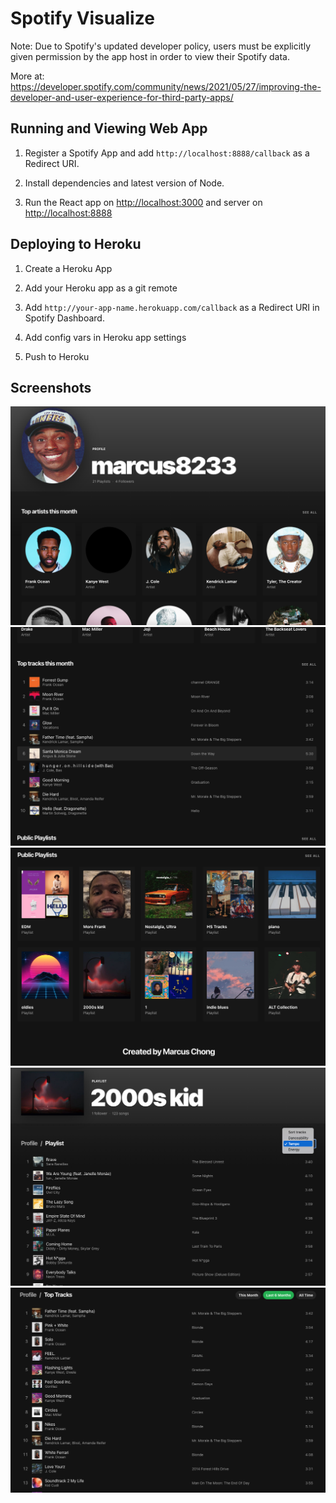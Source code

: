 # Spotify Visualize
Note: Due to Spotify's updated developer policy, users must be explicitly given permission by the app host in order to view their Spotify data.

More at: 
https://developer.spotify.com/community/news/2021/05/27/improving-the-developer-and-user-experience-for-third-party-apps/

## Running and Viewing Web App

1. Register a Spotify App and add `http://localhost:8888/callback` as a Redirect URI.

2. Install dependencies and latest version of Node.

3. Run the React app on <http://localhost:3000> and server on <http://localhost:8888>


## Deploying to Heroku

1. Create a Heroku App

2. Add your Heroku app as a git remote

3. Add `http://your-app-name.herokuapp.com/callback` as a Redirect URI in Spotify Dashboard.

4. Add config vars in Heroku app settings

5. Push to Heroku

## Screenshots
<img src="images/Screen Shot 2022-12-05 at 3.29.56 PM.png">
<img src="images/Screen Shot 2022-12-05 at 3.30.29 PM.png">
<img src="images/Screen Shot 2022-12-05 at 3.31.02 PM.png">
<img src="images/Screen Shot 2022-12-05 at 3.46.55 PM.png">
<img src="images/Screen Shot 2022-12-05 at 3.47.46 PM.png">
